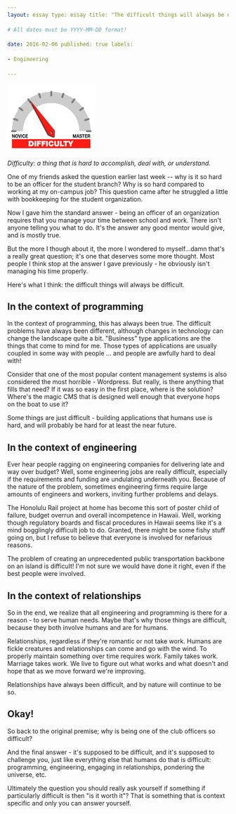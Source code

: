 ```yaml
---
layout: essay type: essay title: "The difficult things will always be difficult"

# All dates must be YYYY-MM-DD format!

date: 2016-02-06 published: true labels:

- Engineering

---
```


<img width="200px" class="rounded float-start pe-4" src="../img/difficulty/degree_difficulty.jpg">

*Difficulty: a thing that is hard to accomplish, deal with, or understand.*

One of my friends asked the question earlier last week -- why is it so hard to be an officer for the student branch? Why
is so hard compared to working at my on-campus job? This question came after he struggled a little with bookkeeping for
the student organization.

Now I gave him the standard answer - being an officer of an organization requires that you manage your time between
school and work. There isn't anyone telling you what to do. It's the answer any good mentor would give, and is mostly
true.

But the more I though about it, the more I wondered to myself...damn that's a really great question; it's one that
deserves some more thought. Most people I think stop at the answer I gave previously - he obviously isn't managing his
time properly.

Here's what I think: the difficult things will always be difficult.

## In the context of programming

In the context of programming, this has always been true. The difficult problems have always been different, although
changes in technology can change the landscape quite a bit. "Business" type applications are the things that come to
mind for me. Those types of applications are usually coupled in some way with people ... and people are awfully hard to
deal with!

Consider that one of the most popular content management systems is also considered the most horrible - Wordpress. But
really, is there anything that fills that need? If it was so easy in the first place, where is the solution? Where's the
magic CMS that is designed well enough that everyone hops on the boat to use it?

Some things are just difficult - building applications that humans use is hard, and will probably be hard for at least
the near future.

## In the context of engineering

Ever hear people ragging on engineering companies for delivering late and way over budget? Well, some engineering jobs
are really difficult, especially if the requirements and funding are undulating underneath you. Because of the nature of
the problem, sometimes engineering firms require large amounts of engineers and workers, inviting further problems and
delays.

The Honolulu Rail project at home has become this sort of poster child of failure, budget overrun and overall
incompetence in Hawaii. Well, working though regulatory boards and fiscal procedures in Hawaii seems like it's a mind
bogglingly difficult job to do. Granted, there might be some fishy stuff going on, but I refuse to believe that everyone
is involved for nefarious reasons.

The problem of creating an unprecedented public transportation backbone on an island is difficult! I'm not sure we would
have done it right, even if the best people were involved.

## In the context of relationships

So in the end, we realize that all engineering and programming is there for a reason - to serve human needs. Maybe
that's why those things are difficult, because they both involve humans and are for humans.

Relationships, regardless if they're romantic or not take work. Humans are fickle creatures and relationships can come
and go with the wind. To properly maintain something over time requires work. Family takes work. Marriage takes work. We
live to figure out what works and what doesn't and hope that as we move forward we're improving.

Relationships have always been difficult, and by nature will continue to be so.

## Okay!

So back to the original premise; why is being one of the club officers so difficult?

And the final answer - it's supposed to be difficult, and it's supposed to challenge you, just like everything else that
humans do that is difficult: programming, engineering, engaging in relationships, pondering the universe, etc.

Ultimately the question you should really ask yourself if something if particularly difficult is then "is it worth it"?
That is something that is context specific and only you can answer yourself.

